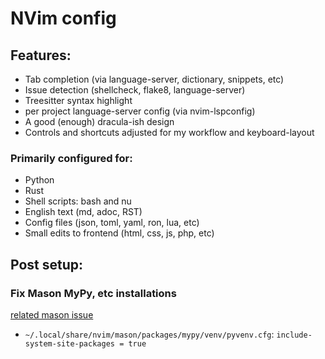 # NVim config

## Features:
- Tab completion (via language-server, dictionary, snippets, etc)
- Issue detection (shellcheck, flake8, language-server)
- Treesitter syntax highlight
- per project language-server config (via nvim-lspconfig)
- A good (enough) dracula-ish design
- Controls and shortcuts adjusted for my workflow and keyboard-layout

### Primarily configured for:
- Python
- Rust
- Shell scripts: bash and nu
- English text (md, adoc, RST)
- Config files (json, toml, yaml, ron, lua, etc)
- Small edits to frontend (html, css, js, php, etc)

## Post setup:

### Fix Mason MyPy, etc installations

[related mason issue](https://github.com/williamboman/mason.nvim/issues/372)

- `~/.local/share/nvim/mason/packages/mypy/venv/pyvenv.cfg`: `include-system-site-packages = true`
